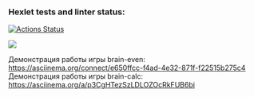 ### Hexlet tests and linter status:
[![Actions Status](https://github.com/JaneSpace/frontend-project-44/actions/workflows/hexlet-check.yml/badge.svg)](https://github.com/JaneSpace/frontend-project-44/actions)

<a href="https://codeclimate.com/github/JaneSpace/frontend-project-44/maintainability"><img src="https://api.codeclimate.com/v1/badges/2741c5adc4b925d3a6cd/maintainability" /></a>

Демонстрация работы игры brain-even: https://asciinema.org/connect/e650ffcc-f4ad-4e32-871f-f22515b275c4
Демонстрация работы игры brain-calc: https://asciinema.org/a/p3CgHTezSzLDLOZOcRkFUB6bi 
